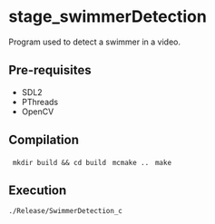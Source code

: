 # stage_swimmerDetection
Program used to detect a swimmer in a video.

## Pre-requisites 

- SDL2
- PThreads
- OpenCV

## Compilation

`` mkdir build && cd build``
`` mcmake ..``
`` make``

## Execution

``./Release/SwimmerDetection_c``


